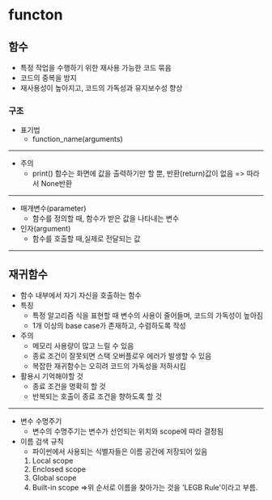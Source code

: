 # functon

## 함수
- 특정 작업을 수행하기 위한 재사용 가능한 코드 묶음
- 코드의 중복을 방지
- 재사용성이 높아지고, 코드의 가독성과 유지보수성 향상

### 구조
- 표기법
    - function_name(arguments)
---

- 주의
    - print() 함수는 화면에 값을 출력하기만 할 뿐, 반환(return)값이 없음 => 따라서 None반환

---

- 매개변수(parameter)
    - 함수를 정의할 때, 함수가 받은 값을 나타내는 변수
- 인자(argument)
    - 함수를 호출할 때,실제로 전달되는 값

---

## 재귀함수
- 함수 내부에서 자기 자신을 호출하는 함수
- 특징
    - 특정 알고리즘 식을 표현할 때 변수의 사용이 줄어들며, 코드의 가독성이 높아짐
    - 1개 이상의 base case가 존재하고, 수렴하도록 작성
- 주의
    - 메모리 사용량이 많고 느릴 수 있음
    - 종료 조건이 잘못되면 스택 오버플로우 에러가 발생할 수 있음
    - 복잡한 재귀함수는 오히려 코드의 가독성을 저하시킴
- 활용시 기억해야할 것
    - 종료 조건을 명확히 할 것
    - 반복되는 호출이 종료 조건을 향하도록 할 것

---

- 변수 수명주기
    - 변수의 수명주기는 변수가 선언되는 위치와 scope에 따라 결정됨
- 이름 검색 규칙
    - 파이썬에서 사용되는 식별자들은 이름 공간에 저장되어 있음
    1. Local scope
     2. Enclosed scope
     3. Global scope
     4. Built-in scope
    =>위 순서로 이름을 찾아가는 것을 'LEGB Rule'이라고 부름.